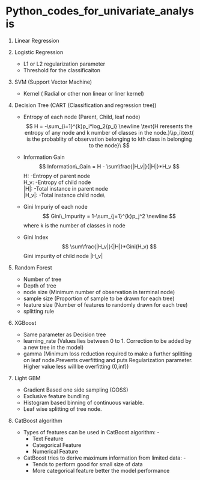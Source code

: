 ﻿# Python_codes_for_univariate_analysis
 
1. Linear Regression
2. Logistic Regression
   - L1 or L2 regularization parameter
   - Threshold for the classificaiton
3. SVM (Support Vector Machine)
   - Kernel ( Radial or other non linear or liner kernel)
4. Decision Tree (CART (Classification and regression tree))
   
   - Entropy of each node (Parent, Child, leaf node)
   $$
   H = -\sum_{i=1}^{k}p_i*log_2{p_i}
   \newline
   \text{H reresents the entropy of any node and k number of classes in the node.}\\p_i\text{ is the probablity of observation belonging to kth class in belonging to the node}\
   $$

   - Information Gain 
   $$
   Information\_Gain = H - \sum\frac{|H_v|}{|H|}*H_v
   $$
    H: -Entropy of parent node \
    H_v: -Entropy of child node \
    |H|: -Total instance in parent node \
    |H_v|: -Total instance child node\

   - Gini Impuriy of each node
   $$
   Gini\_Impurity = 1-\sum_{j=1}^{k}p_j^2 \newline
   $$
   where k is the number of classes in node 
   
   - Gini Index
   $$
   \sum\frac{|H_v|}{|H|}*Gini(H_v)
   $$
   Gini impurity of child node |H_v|
   
5. Random Forest
   - Number of tree
   - Depth of tree
   - node size (Minimum number of observation in terminal node)
   - sample size (Proportion of sample to be drawn for each tree)
   - feature size (Number of features to randomly drawn for each tree)
   - splitting rule
6. XGBoost
   - Same parameter as Decision tree
   - learning_rate (Values lies between 0 to 1. Correction to be added by a new tree in the model)
   - gamma (Minimum loss reduction required to make a further splitting on leaf node.Prevents overfitting and puts Regularization parameter. Higher value less will be overfitting (0,inf))
7. Light GBM
   - Gradient Based one side sampling (GOSS)
   - Exclusive feature bundling
   - Histogram based binning of continuous variable.
   - Leaf wise splitting of tree node.
8. CatBoost algorithm
   - Types of features can be used in CatBoost algorithm: -
      - Text Feature
      - Categorical Feature
      - Numerical Feature
   - CatBoost tries to derive maximum information from limited data: -
      - Tends to perform good for small size of data
      - More categorical feature better the model performance

